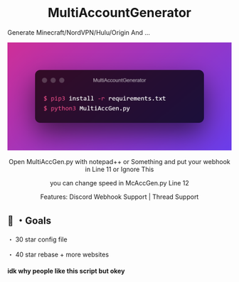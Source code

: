 <h1 align="center" style="margin-top: 0px;">MultiAccountGenerator</h1>
Generate Minecraft/NordVPN/Hulu/Origin And ...

![Usage](01.png)

<p align="center">Open MultiAccGen.py with notepad++ or Something and put your webhook in Line 11 or Ignore This</p>

<p align="center">you can change speed in McAccGen.py Line 12</p>

<p align="center">Features: Discord Webhook Support | Thread Support</p>

 ## 🥅 ・Goals

・ 30 star config file

・ 40 star rebase + more websites

#### idk why people like this script but okey
